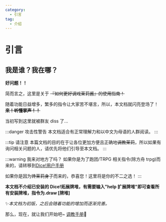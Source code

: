 ```yaml
---
category:
  - 引言
tag:
  - 介绍
---
```


# 引言

## 我是谁？我在哪？

**好问题！！**

简而言之，这里是关于 ~~『如何更好调戏茉莉酱』的使用指南！~~

随着功能日益增多，繁多的指令让大家苦不堪言，所以，本文档就闪亮登场了！~~**来！听懂掌声！！**~~

<span id="test" title="看什么看！不准再看了！">当初写到这里就被群友 diss 了...</span>

:::danger 攻击性警告
本文档适合有正常理解力和以中文为母语的人群阅读。
:::

:::tip 请注意
本篇文档的目的在于让各位更加方便且正确地~~调教茉莉~~，所以如果有询问相关问题的人，请优先将他们引导至本文档。
:::

:::warning 我来对地方了吗？
如果你是为了跑团/TRPG 相关指令(除方舟 trpg)而来的，请转移到[Dice!用户手册](https://v2docs.kokona.tech/zh/latest/User_Manual.html)

如果你是因为~~馋茉莉身子~~而来的，恭喜您！这里将是你的不二之选！
:::

**本文档不介绍已安装的 Dice!拓展牌堆，有需要输入"help 扩展牌堆"即可查看所有安装牌堆，指令为.draw [牌堆]**

:sparkles:_本文档为初版，之后会随着功能的增加而逐渐完善。_

那么，现在，就让我们开始吧~ [调教手册](./manual/):tada:

